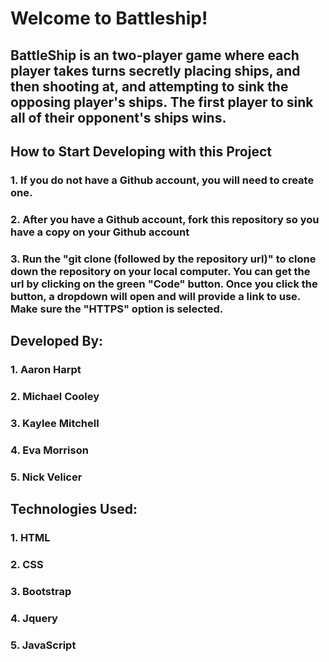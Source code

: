 # Welcome to Battleship!
## BattleShip is an two-player game where each player takes turns secretly placing ships, and then shooting at, and attempting to sink the opposing player's ships.  The first player to sink all of their opponent's ships wins.
## How to Start Developing with this Project
### 1. If you do not have a Github account, you will need to create one.
### 2. After you have a Github account, fork this repository so you have a copy on your Github account
### 3. Run the "git clone (followed by the repository url)" to clone down the repository on your local computer.  You can get the url by clicking on the green "Code" button.  Once you click the button, a dropdown will open and will provide a link to use.  Make sure the "HTTPS" option is selected.
## Developed By:
### 1. Aaron Harpt
### 2. Michael Cooley
### 3. Kaylee Mitchell
### 4. Eva Morrison
### 5. Nick Velicer
## Technologies Used:
### 1. HTML
### 2. CSS
### 3. Bootstrap
### 4. Jquery
### 5. JavaScript
